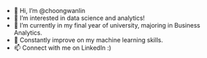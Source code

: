 - 👋 Hi, I’m @choongwanlin
- 👀 I’m interested in data science and analytics!
- 🌱 I’m currently in my final year of university, majoring in Business Analytics.
- 💞️ Constantly improve on my machine learning skills.
- 📫 Connect with me on LinkedIn :)

<!---
choongwanlin/choongwanlin is a ✨ special ✨ repository because its `README.md` (this file) appears on your GitHub profile.
You can click the Preview link to take a look at your changes.
--->

